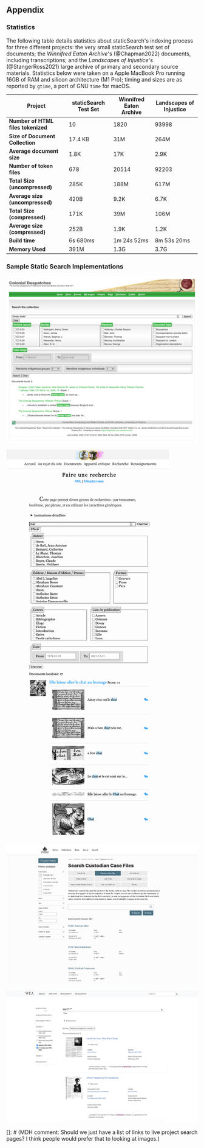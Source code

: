 ## Appendix

### Statistics

The following table details statistics about staticSearch's indexing process for three different projects: the very small staticSearch test set of documents; the *Winnifred Eaton Archive*'s (@Chapman2022) documents, including transcriptions; and the *Landscapes of Injustice*'s (@StangerRoss2021) large archive of primary and secondary source materials. Statistics below were taken on a Apple MacBook Pro running 16GB of RAM and silicon architecture (M1 Pro); timing and sizes are as reported by `gtime`, a port of GNU `time` for macOS.

| **Project**                        | **staticSearch Test Set** | **Winnifred Eaton Archive** | **Landscapes of Injustice** |
| ---------------------------------- | ------------------------- | --------------------------- | --------------------------- |
| **Number of HTML files tokenized** | 10                        | 1820                        | 93998                       |
| **Size of Document Collection**    | 17.4 KB                   | 31M                         | 264M                        |
| **Average document size**          | 1.8K                      | 17K                         | 2.9K                        |
| **Number of token files**          | 678                       | 20514                       | 92203                       |
| **Total Size (uncompressed)**      | 285K                      | 188M                        | 617M                        |
| **Average size (uncompressed)**    | 420B                      | 9.2K                        | 6.7K                        |
| **Total Size (compressed)**        | 171K                      | 39M                         | 106M                        |
| **Average size (compressed)**      | 252B                      | 1.9K                        | 1.2K                        |
| **Build time**                     | 6s 680ms                  | 1m 24s 52ms                 | 8m 53s 20ms                 |
| **Memory Used**                    | 391M                      | 1.3G                        | 3.7G                        |

###  Sample Static Search Implementations

![Phrasal search from the Colonial Despatches project](images/despatches_phrasal_search.png)


![Simple word search with fragment images](images/mariage-chat-images.png)


![Filter only search with description and date filters](images/loi_casefiles_search.png)


!["Wildcard search combined with description filters"](images/wea_wildcard_search.png "Foobarblort")

[]: # (MDH comment: Should we just have a list of links to live project search pages? I think people would prefer that to looking at images.)